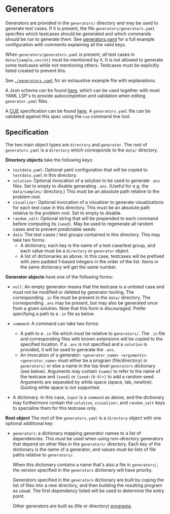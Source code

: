 # Generators

Generators are provided in the `generators/` directory and may be used to
generate test cases. If it is present, the file `generators/generators.yaml`
specifies which testcases should be generated and which commands should be run
to generate them. See [generators.yaml](generators.yaml) for a full example
configuration with comments explaining all the valid keys.

When `generators/generators.yaml` is present, _all_ test cases in
`data/{sample,secret}` must be mentioned by it. It is not allowed to generate
some testcases while not mentioning others. Testcases must be explicitly
listed created to prevent this.

See [`./generators.yaml`](./generators.yaml) for an exhaustive example file with explanations.

A Json schema can be found [here](../support/generators_yaml_schema.json), which
can be used together with most YAML LSP's to provide autocompletion and
validation when editing `generator.yaml` files.

A [CUE](https://cuelang.org/docs/references/spec/) specification can be found [here](../support/generators_yaml_schema.cue).
A `generators.yaml` file can be validated against this spec using the `cue`
command line tool.

## Specification

The two main object types are `directory` and `generator`. The root of `generators.yaml` is a `directory` which corresponds to the `data/` directory.

**Directory objects** take the following keys:

- `testdata.yaml`: Optional yaml configuration that will be copied to `testdata.yaml` in this directory.
- `solution`: Optional invocation of a solution to be used to generate `.ans` files. Set to empty to disable generating `.ans`. (Useful for e.g. the `data/samples/` directory.) This must be an absolute path relative to the problem root.
- `visualizer`: Optional invocation of a visualizer to generate visualizations for each test case in this directory.
  This must be an absolute path relative to the problem root. Set to empty to disable.
- `random_salt`: Optional string that will be prepended to each command before computing its `{seed}`. May be used to regenerate all random cases and to prevent predictable seeds.
- `data`: The test cases / test groups contained in this directory. This may take two forms:
  - A dictionary, each key is the name of a test case/test group, and each value must be a `directory` or `generator` object.
  - A list of dictionaries as above. In this case, testcases will be prefixed with zero padded 1-based integers in the order of the list. Items in the same dictionary will get the same number.

**Generator objects** have one of the following forms:

- `null`: An empty generator means that the testcase is a unlisted case and must not be modified or deleted by generator tooling. The corresponding `.in` file must be present in the `data/` directory. The corresponding `.ans` may be present, but may also be generated once from a given solution. Note that this form is discouraged. Prefer specifying a path to a `.in` file as below.
- `command`: A command can take two forms:

  - A path to a `.in` file which must be relative to `generators/`. The `.in` file and corresponding files with known extensions will be copied to the specified location. If a `.ans` is not specified and a `solution` is provided, it will be used to generate the `.ans`.
  - An invocation of a generator: `<generator_name> <arguments>`. `<generator_name>` must either be a program (file/directory) in `generators/` or else a name in the top level `generators` dictionary (see below). Arguments may contain `{name}` to refer to the name of the testcase and `{seed}` or `{seed:(0-9)+}` to add a random seed. Arguments are separated by white space (space, tab, newline). Quoting white space is not supported.

- A dictionary. In this case, `input` is a `command` as above, and the dictionary may furthermore contain the `solution`, `visualizer`, and `random_salt` keys to specialize them for this testcase only.

**Root object**
The root of the `generators.yaml` is a `directory` object with one optional additional key:

- `generators`: a dictionary mapping generator names to a list of dependencies.
  This must be used when using non-directory generators that depend on other files in the `generators/` directory. Each key of the dictionary is the name of a generator, and values must be lists of file paths relative to `generators/`.

  When this dictionary contains a name that's also a file in `generators/`, the version specified in the `generators` dictionary will have priority.

  Generators specified in the `generators` dictionary are built by coping the list of files into a new directory, and then building the resulting program as usual. The first dependency listed will be used to determine the entry point.

  Other generators are built as (file or directory) [programs](./Problem_Format#Programs).
